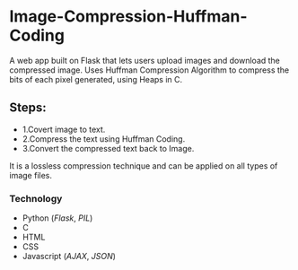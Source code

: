 # Image-Compression-Huffman-Coding
A web app built on Flask that lets users upload images and download the compressed image.
Uses Huffman Compression Algorithm to compress the bits of each pixel generated, using Heaps in C.

## Steps:
* 1.Covert image to text.
* 2.Compress the text using Huffman Coding.
* 3.Convert the compressed text back to Image.

It is a lossless compression technique and can be applied on all types of image files.

### Technology 
* Python (*Flask*, *PIL*)
* C
* HTML
* CSS
* Javascript (*AJAX*, *JSON*)
